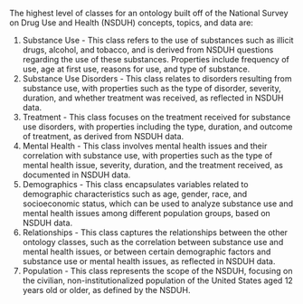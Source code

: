 The highest level of classes for an ontology built off of the National Survey on Drug Use and Health (NSDUH) concepts, topics, and data are:

1. Substance Use - This class refers to the use of substances such as illicit drugs, alcohol, and tobacco, and is derived from NSDUH questions regarding the use of these substances. Properties include frequency of use, age at first use, reasons for use, and type of substance.
2. Substance Use Disorders - This class relates to disorders resulting from substance use, with properties such as the type of disorder, severity, duration, and whether treatment was received, as reflected in NSDUH data.
3. Treatment - This class focuses on the treatment received for substance use disorders, with properties including the type, duration, and outcome of treatment, as derived from NSDUH data.
4. Mental Health - This class involves mental health issues and their correlation with substance use, with properties such as the type of mental health issue, severity, duration, and the treatment received, as documented in NSDUH data.
5. Demographics - This class encapsulates variables related to demographic characteristics such as age, gender, race, and socioeconomic status, which can be used to analyze substance use and mental health issues among different population groups, based on NSDUH data.
6. Relationships - This class captures the relationships between the other ontology classes, such as the correlation between substance use and mental health issues, or between certain demographic factors and substance use or mental health issues, as reflected in NSDUH data.
7. Population - This class represents the scope of the NSDUH, focusing on the civilian, non-institutionalized population of the United States aged 12 years old or older, as defined by the NSDUH.